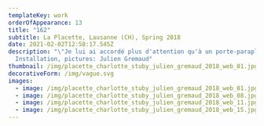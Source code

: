 ```yaml
---
templateKey: work
orderOfAppearance: 13
title: "162"
subtitle: La Placette, Lausanne (CH), Spring 2018
date: 2021-02-02T12:58:17.545Z
description: "\"Je lui ai accordé plus d'attention qu'à un porte-parapluie\"
  Installation, pictures: Julien Gremaud"
thumbnail: /img/placette_charlotte_stuby_julien_gremaud_2018_web_01.jpg
decorativeForm: /img/vague.svg
images:
  - image: /img/placette_charlotte_stuby_julien_gremaud_2018_web_01.jpg
  - image: /img/placette_charlotte_stuby_julien_gremaud_2018_web_08.jpg
  - image: /img/placette_charlotte_stuby_julien_gremaud_2018_web_11.jpg
  - image: /img/placette_charlotte_stuby_julien_gremaud_2018_web_15.jpg
---
```

